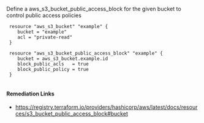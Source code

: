 
Define a aws_s3_bucket_public_access_block for the given bucket to control public access policies

```hcl
 resource "aws_s3_bucket" "example" {
 	bucket = "example"
 	acl = "private-read"
 }
   
 resource "aws_s3_bucket_public_access_block" "example" {
 	bucket = aws_s3_bucket.example.id
 	block_public_acls   = true
 	block_public_policy = true
 }
 
```

#### Remediation Links
 - https://registry.terraform.io/providers/hashicorp/aws/latest/docs/resources/s3_bucket_public_access_block#bucket

